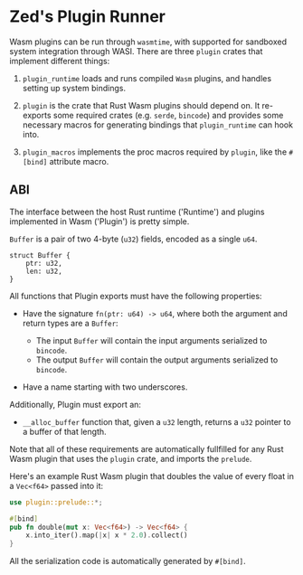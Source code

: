 # Zed's Plugin Runner
Wasm plugins can be run through `wasmtime`, with supported for sandboxed system integration through WASI. There are three `plugin` crates that implement different things:

1. `plugin_runtime` loads and runs compiled `Wasm` plugins, and handles setting up system bindings.

2. `plugin` is the crate that Rust Wasm plugins should depend on. It re-exports some required crates (e.g. `serde`, `bincode`) and provides some necessary macros for generating bindings that `plugin_runtime` can hook into.

3. `plugin_macros` implements the proc macros required by `plugin`, like the `#[bind]` attribute macro.

## ABI
The interface between the host Rust runtime ('Runtime') and plugins implemented in Wasm ('Plugin') is pretty simple.

`Buffer` is a pair of two 4-byte (`u32`) fields, encoded as a single `u64`.

```
struct Buffer {
    ptr: u32,
    len: u32,
}
```

All functions that Plugin exports must have the following properties:

- Have the signature `fn(ptr: u64) -> u64`, where both the argument and return types are a `Buffer`:

    - The input `Buffer` will contain the input arguments serialized to `bincode`.
    - The output `Buffer` will contain the output arguments serialized to `bincode`.

- Have a name starting with two underscores.

Additionally, Plugin must export an:

- `__alloc_buffer` function that, given a `u32` length, returns a `u32` pointer to a buffer of that length.

Note that all of these requirements are automatically fullfilled for any Rust Wasm plugin that uses the `plugin` crate, and imports the `prelude`. 

Here's an example Rust Wasm plugin that doubles the value of every float in a `Vec<f64>` passed into it:

```rust
use plugin::prelude::*;

#[bind]
pub fn double(mut x: Vec<f64>) -> Vec<f64> {
    x.into_iter().map(|x| x * 2.0).collect()
}
```

All the serialization code is automatically generated by `#[bind]`.